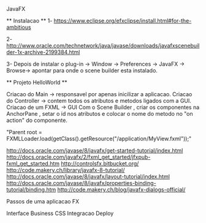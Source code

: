 JavaFX

** Instalacao **
1- https://www.eclipse.org/efxclipse/install.html#for-the-ambitious

2- http://www.oracle.com/technetwork/java/javase/downloads/javafxscenebuilder-1x-archive-2199384.html

3- Depois de instalar o plug-in -> Window -> Preferences -> JavaFX -> Browse-> apontar para onde o scene builder esta instalado.

** Projeto HelloWorld **

Criacao do Main -> responsavel por apenas inicilizar a aplicacao.
Criacao do Controller -> contem todos os atributos e metodos ligados com a GUI.
Criacao de um FXML -> GUI
Com o Scene Builder , criar os componentes na AnchorPane , setar o id nos atributos e colocar o nome do metodo no "on action" do componente.

"Parent root = FXMLLoader.load(getClass().getResource("/application/MyView.fxml"));"



http://docs.oracle.com/javase/8/javafx/get-started-tutorial/index.html
http://docs.oracle.com/javafx/2/fxml_get_started/jfxpub-fxml_get_started.htm
http://controlsfx.bitbucket.org/
http://code.makery.ch/library/javafx-8-tutorial/
http://docs.oracle.com/javase/8/javafx/layout-tutorial/index.html
http://docs.oracle.com/javase/8/javafx/properties-binding-tutorial/binding.htm
http://code.makery.ch/blog/javafx-dialogs-official/


Passos de uma aplicacao FX

Interface
Business
CSS
Integracao
Deploy
